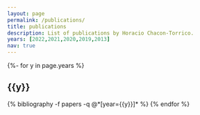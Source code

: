 ```yaml
---
layout: page
permalink: /publications/
title: publications
description: List of publications by Horacio Chacon-Torrico.
years: [2022,2021,2020,2019,2013]
nav: true
---
```

<!-- _pages/publications.md -->
<div class="publications">

{%- for y in page.years %}
  <h2 class="year">{{y}}</h2>
  {% bibliography -f papers -q @*[year={{y}}]* %}
{% endfor %}

</div>
